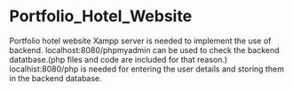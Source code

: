 # Portfolio_Hotel_Website
Portfolio hotel website
Xampp server is needed to implement the use of backend.
localhost:8080/phpmyadmin can be used to check the backend datatbase.(php files and code are included for that reason.)
localhist:8080/php is needed for entering the user details and storing them in the backend database.
